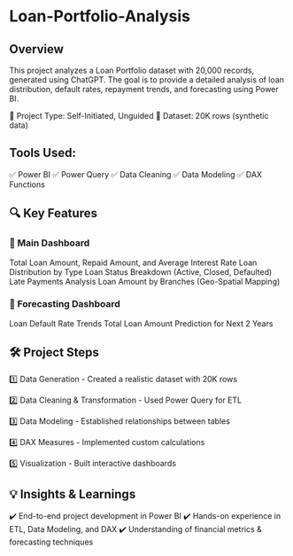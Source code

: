 # Loan-Portfolio-Analysis

## Overview

This project analyzes a Loan Portfolio dataset with 20,000 records, generated using ChatGPT. The goal is to provide a detailed analysis of loan distribution, default rates, repayment trends, and forecasting using Power BI.

🔹 Project Type: Self-Initiated, Unguided
🔹 Dataset: 20K rows (synthetic data)

## Tools Used:
✅ Power BI
✅ Power Query
✅ Data Cleaning
✅ Data Modeling
✅ DAX Functions

## 🔍 Key Features

### 📌 Main Dashboard

Total Loan Amount, Repaid Amount, and Average Interest Rate
Loan Distribution by Type
Loan Status Breakdown (Active, Closed, Defaulted)
Late Payments Analysis
Loan Amount by Branches (Geo-Spatial Mapping)

### 📌 Forecasting Dashboard

Loan Default Rate Trends
Total Loan Amount Prediction for Next 2 Years

## 🛠️ Project Steps

1️⃣ Data Generation - Created a realistic dataset with 20K rows

2️⃣ Data Cleaning & Transformation - Used Power Query for ETL

3️⃣ Data Modeling - Established relationships between tables

4️⃣ DAX Measures - Implemented custom calculations

5️⃣ Visualization - Built interactive dashboards

## 💡 Insights & Learnings

✔️ End-to-end project development in Power BI
✔️ Hands-on experience in ETL, Data Modeling, and DAX
✔️ Understanding of financial metrics & forecasting techniques
